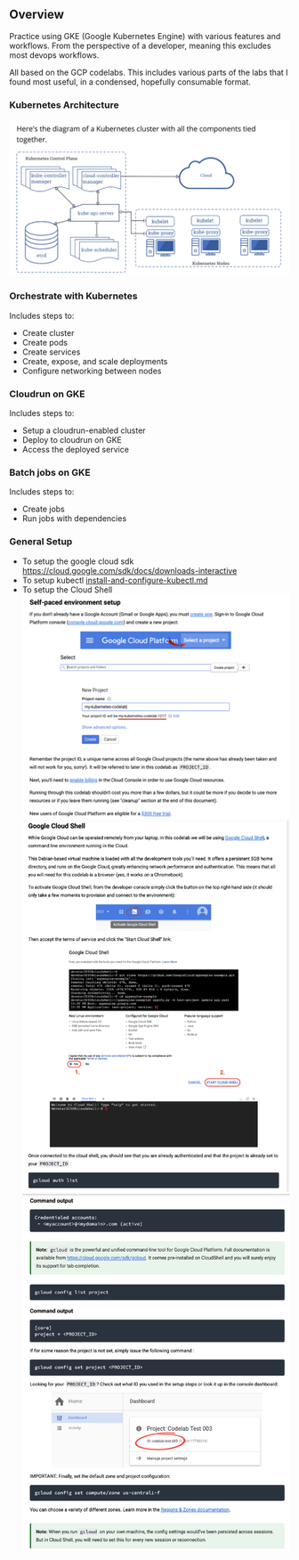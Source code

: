 ## Overview
Practice using GKE (Google Kubernetes Engine) with various features and workflows. From the perspective of a developer, meaning this excludes most devops workflows. 

All based on the GCP codelabs. This includes various parts of the labs that I found most useful, in a condensed, hopefully consumable format.

### Kubernetes Architecture
![kubernetes cluster, from kubernetes docs](complete-kubernetes-cluster.png)

### Orchestrate with Kubernetes
Includes steps to:
* Create cluster
* Create pods
* Create services
* Create, expose, and scale deployments
* Configure networking between nodes

### Cloudrun on GKE
Includes steps to:
* Setup a cloudrun-enabled cluster
* Deploy to cloudrun on GKE
* Access the deployed service

### Batch jobs on GKE
Includes steps to:
* Create jobs
* Run jobs with dependencies


### General Setup
* To setup the google cloud sdk https://cloud.google.com/sdk/docs/downloads-interactive
* To setup kubectl [install-and-configure-kubectl.md](orchestrate-with-kubernetes/setup/install-and-configure-kubectl.md)
* To setup the Cloud Shell 
![setup cloudshell part 1](cloud-shell-setup-part1.png)
![setup cloudshell part 2](cloud-shell-setup-part2.png)
![setup cloudshell part 3](cloud-shell-setup-part3.png)